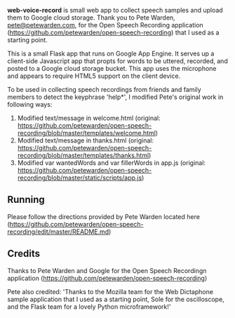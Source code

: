 **web-voice-record** is small web app to collect speech samples and upload them to Google cloud storage.  Thank you to Pete Warden, pete@petewarden.com, for the Open Speech Recording application (https://github.com/petewarden/open-speech-recording) that I used as a starting point.

This is a small Flask app that runs on Google App Engine. It serves up a client-side Javascript app that propts for words to be uttered, recorded, and posted to a Google cloud storage bucket.  This app uses the microphone and appears to require HTML5 support on the client device.  

To be used in collecting speech recordings from friends and family members to detect the keyphrase 'help*', I modified Pete's original work in following ways:
1. Modified text/message in welcome.html (original: https://github.com/petewarden/open-speech-recording/blob/master/templates/welcome.html)
2. Modified text/message in thanks.html (original: https://github.com/petewarden/open-speech-recording/blob/master/templates/thanks.html)
3. Modified var wantedWords and var fillerWords in app.js (original: https://github.com/petewarden/open-speech-recording/blob/master/static/scripts/app.js)

## Running
Please follow the directions provided by Pete Warden located here (https://github.com/petewarden/open-speech-recording/edit/master/README.md)

## Credits
Thanks to Pete Warden and Google for the Open Speech Recordingn application (https://github.com/petewarden/open-speech-recording)

Pete also credited:
'Thanks to the Mozilla team for the Web Dictaphone sample application that I used as a starting point, Sole for the oscilloscope, and the Flask team for a lovely Python microframework!'
